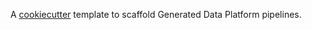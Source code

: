 A [cookiecutter](https://cookiecutter.readthedocs.io/) template to scaffold Generated Data Platform
pipelines.

